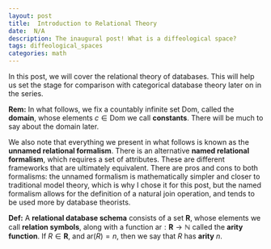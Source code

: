 ```yaml
---
layout: post
title:  Introduction to Relational Theory
date:  N/A 
description: The inaugural post! What is a diffeological space?
tags: diffeological_spaces
categories: math
---
```


In this post, we will cover the relational theory of databases. This will help us set the stage for comparison with categorical database theory later on in the series.

**Rem:** In what follows, we fix a countably infinite set $\mathsf{Dom}$, called the **domain**, whose elements $c \in \mathsf{Dom}$ we call **constants**. There will be much to say about the domain later. 

We also note that everything we present in what follows is known as the **unnamed relational formalism**. There is an alternative **named relational formalism**, which requires a set of attributes. These are different frameworks that are ultimately equivalent. There are pros and cons to both formalisms: the unnamed formalism is mathematically simpler and closer to traditional model theory, which is why I chose it for this post, but the named formalism allows for the definition of a natural join operation, and tends to be used more by database theorists.

**Def:** A **relational database schema** consists of a set $\mathbf{R}$, whose elements we call **relation symbols**, along with a function $\text{ar}: \mathbf{R} \to \mathbb{N}$ called the **arity function**. If $R \in \mathbf{R}$, and $\text{ar}(R) = n$, then we say that $R$ has **arity** $n$.